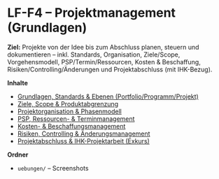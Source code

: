 # LF-F4 – Projektmanagement (Grundlagen)

**Ziel:** Projekte von der Idee bis zum Abschluss planen, steuern und dokumentieren – inkl. Standards, Organisation, Ziele/Scope, Vorgehensmodell, PSP/Termin/Ressourcen, Kosten & Beschaffung, Risiken/Controlling/Änderungen und Projektabschluss (mit IHK-Bezug).

**Inhalte**  
- [Grundlagen, Standards & Ebenen (Portfolio/Programm/Projekt)](./01-grundlagen-und-standards.md)  
- [Ziele, Scope & Produktabgrenzung](./02-ziele-scope-und-produkt.md)  
- [Projektorganisation & Phasenmodell](./03-organisation-und-phasen.md)  
- [PSP, Ressourcen- & Terminmanagement](./04-psp-ressourcen-und-termin.md)  
- [Kosten- & Beschaffungsmanagement](./05-kosten-und-beschaffung.md)  
- [Risiken, Controlling & Änderungsmanagement](./06-risiken-controlling-und-aenderungen.md)  
- [Projektabschluss & IHK-Projektarbeit (Exkurs)](./07-projektabschluss-und-ihk-projektarbeit.md)

**Ordner**  
- `uebungen/` – Screenshots
